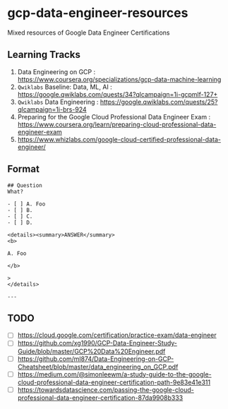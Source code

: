 # gcp-data-engineer-resources
Mixed resources of Google Data Engineer Certifications

## Learning Tracks
1. Data Engineering on GCP : https://www.coursera.org/specializations/gcp-data-machine-learning
1. `Qwiklabs` Baseline: Data, ML, AI : https://google.qwiklabs.com/quests/34?qlcampaign=1i-gcpmlf-127+
1. `Qwiklabs` Data Engineering : https://google.qwiklabs.com/quests/25?qlcampaign=1i-brs-924
1. Preparing for the Google Cloud Professional Data Engineer Exam : https://www.coursera.org/learn/preparing-cloud-professional-data-engineer-exam
1. https://www.whizlabs.com/google-cloud-certified-professional-data-engineer/

## Format
```
## Question 
What?

- [ ] A. Foo
- [ ] B. 
- [ ] C. 
- [ ] D. 

<details><summary>ANSWER</summary>
<b>

A. Foo

</b>

> 
</details>

---
```
## TODO
- [ ] https://cloud.google.com/certification/practice-exam/data-engineer
- [ ] https://github.com/xg1990/GCP-Data-Engineer-Study-Guide/blob/master/GCP%20Data%20Engineer.pdf
- [ ] https://github.com/ml874/Data-Engineering-on-GCP-Cheatsheet/blob/master/data_engineering_on_GCP.pdf
- [ ] https://medium.com/@simonleewm/a-study-guide-to-the-google-cloud-professional-data-engineer-certification-path-9e83e41e311
- [ ] https://towardsdatascience.com/passing-the-google-cloud-professional-data-engineer-certification-87da9908b333
